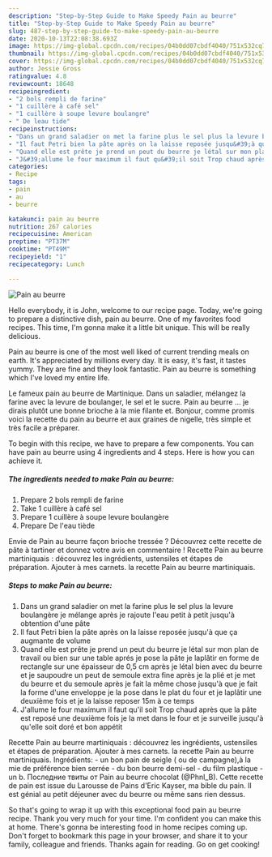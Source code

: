 ```yaml
---
description: "Step-by-Step Guide to Make Speedy Pain au beurre"
title: "Step-by-Step Guide to Make Speedy Pain au beurre"
slug: 487-step-by-step-guide-to-make-speedy-pain-au-beurre
date: 2020-10-13T22:08:38.693Z
image: https://img-global.cpcdn.com/recipes/04b0dd07cbdf4040/751x532cq70/pain-au-beurre-photo-principale-de-la-recette.jpg
thumbnail: https://img-global.cpcdn.com/recipes/04b0dd07cbdf4040/751x532cq70/pain-au-beurre-photo-principale-de-la-recette.jpg
cover: https://img-global.cpcdn.com/recipes/04b0dd07cbdf4040/751x532cq70/pain-au-beurre-photo-principale-de-la-recette.jpg
author: Jessie Gross
ratingvalue: 4.8
reviewcount: 18648
recipeingredient:
- "2 bols rempli de farine"
- "1 cuillère à café sel"
- "1 cuillère à soupe levure boulangre"
- " De leau tide"
recipeinstructions:
- "Dans un grand saladier on met la farine plus le sel plus la levure boulangère je mélange après je rajoute l&#39;eau petit à petit jusqu&#39;à obtention d&#39;une pâte"
- "Il faut Petri bien la pâte après on la laisse reposée jusqu&#39;à que ça augmante de volume"
- "Quand elle est prête je prend un peut du beurre je létal sur mon plan de travail ou bien sur une table aprés je pose la pâte je laplâtir en forme de rectangle sur une épaisseur de 0,5 cm après je létal bien avec du beurre et je saupoudre un peut de semoule extra fine après je la plié et je met du beurre et du semoule après je fait la même chose jusqu&#39;à que je fait la forme d&#39;une enveloppe je la pose dans le plat du four et je laplâtir une deuxième fois et je la laisse reposer 15m à ce temps"
- "J&#39;allume le four maximum il faut qu&#39;il soit Trop chaud après que la pâte est reposé une deuxième fois je la met dans le four et je surveille jusqu&#39;à qu&#39;elle soit doré et bon appétit"
categories:
- Recipe
tags:
- pain
- au
- beurre

katakunci: pain au beurre 
nutrition: 267 calories
recipecuisine: American
preptime: "PT37M"
cooktime: "PT49M"
recipeyield: "1"
recipecategory: Lunch

---
```



![Pain au beurre](https://img-global.cpcdn.com/recipes/04b0dd07cbdf4040/751x532cq70/pain-au-beurre-photo-principale-de-la-recette.jpg)

Hello everybody, it is John, welcome to our recipe page. Today, we're going to prepare a distinctive dish, pain au beurre. One of my favorites food recipes. This time, I'm gonna make it a little bit unique. This will be really delicious.

Pain au beurre is one of the most well liked of current trending meals on earth. It's appreciated by millions every day. It is easy, it's fast, it tastes yummy. They are fine and they look fantastic. Pain au beurre is something which I've loved my entire life.

Le fameux pain au beurre de Martinique. Dans un saladier, mélangez la farine avec la levure de boulanger, le sel et le sucre. Pain au beurre … je dirais plutôt une bonne brioche à la mie filante et. Bonjour, comme promis voici la recette du pain au beurre et aux graines de nigelle, très simple et très facile a préparer.


To begin with this recipe, we have to prepare a few components. You can have pain au beurre using 4 ingredients and 4 steps. Here is how you can achieve it.

<!--inarticleads1-->

##### The ingredients needed to make Pain au beurre:

1. Prepare 2 bols rempli de farine
1. Take 1 cuillère à café sel
1. Prepare 1 cuillère à soupe levure boulangère
1. Prepare  De l&#39;eau tiède


Envie de Pain au beurre façon brioche tressée ? Découvrez cette recette de pâte à tartiner et donnez votre avis en commentaire ! Recette Pain au beurre martiniquais : découvrez les ingrédients, ustensiles et étapes de préparation. Ajouter à mes carnets. la recette Pain au beurre martiniquais. 

<!--inarticleads2-->

##### Steps to make Pain au beurre:

1. Dans un grand saladier on met la farine plus le sel plus la levure boulangère je mélange après je rajoute l&#39;eau petit à petit jusqu&#39;à obtention d&#39;une pâte
1. Il faut Petri bien la pâte après on la laisse reposée jusqu&#39;à que ça augmante de volume
1. Quand elle est prête je prend un peut du beurre je létal sur mon plan de travail ou bien sur une table aprés je pose la pâte je laplâtir en forme de rectangle sur une épaisseur de 0,5 cm après je létal bien avec du beurre et je saupoudre un peut de semoule extra fine après je la plié et je met du beurre et du semoule après je fait la même chose jusqu&#39;à que je fait la forme d&#39;une enveloppe je la pose dans le plat du four et je laplâtir une deuxième fois et je la laisse reposer 15m à ce temps
1. J&#39;allume le four maximum il faut qu&#39;il soit Trop chaud après que la pâte est reposé une deuxième fois je la met dans le four et je surveille jusqu&#39;à qu&#39;elle soit doré et bon appétit


Recette Pain au beurre martiniquais : découvrez les ingrédients, ustensiles et étapes de préparation. Ajouter à mes carnets. la recette Pain au beurre martiniquais. Ingrédients: - un bon pain de seigle ( ou de campagne),à la mie de préférence bien serrée - du bon beurre demi-sel - du film plastique - un b. Последние твиты от Pain au beurre chocolat (@Phnl_B). Cette recette de pain est issue du Larousse de Pains d&#39;Eric Kayser, ma bible du pain. Il est génial au petit déjeuner avec du beurre ou même sans rien dessus. 

So that's going to wrap it up with this exceptional food pain au beurre recipe. Thank you very much for your time. I'm confident you can make this at home. There's gonna be interesting food in home recipes coming up. Don't forget to bookmark this page in your browser, and share it to your family, colleague and friends. Thanks again for reading. Go on get cooking!
